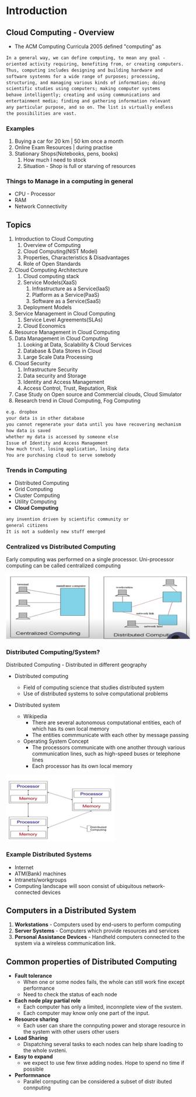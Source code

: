# Introduction

## Cloud Computing - Overview
* The ACM Computing Curricula 2005 defined "computing" as

```txt
In a general way, we can define computing, to mean any goal -
oriented activity requiring, benefiting from, or creating computers.
Thus, computing includes designing and building hardware and
software systenms for a wide range of purposes; processing,
structuring, and managing various kinds of information; doing
scientific studies using computers; making computer systems
behave intelligently; creating and using communications and
entertainment media; finding and gathering information relevant
any particular purpose, and so on. The list is virtually endless
the possibilities are vast.
```

### Examples
1. Buying a car for 20 km | 50 km once a month
2. Online Exam Resources | during practise
3. Stationary Shops(Notebooks, pens, books)
   1. How much I need to stock
   2. Situation - Shop is full or starving of resources

### Things to Manage in a computing in general
* CPU - Processor
* RAM
* Network Connectivity



## Topics
1. Introduction to Cloud Computing
   1. Overview of Computing
   2. Cloud Computing(NIST Model)
   3. Properties, Characteristics & Disadvantages
   4. Role of Open Standards
2. Cloud Computing Architecture
   1. Cloud computing stack
   2. Service Models(XaaS)
      1. Infrastructure as a Service(IaaS)
      2. Platform as a Service(PaaS)
      3. Software as a Service(SaaS)
   3. Deployment Models
3. Service Management in Cloud Computing
   1. Service Level Agreements(SLAs)
   2. Cloud Economics
4. Resource Management in Cloud Computing
5. Data Management in Cloud Computing
   1. Looking at Data, Scalability & Cloud Services
   2. Database & Data Stores in Cloud
   3. Large Scale Data Processing
6. Cloud Security
   1. Infrastructure Security
   2. Data security and Storage
   3. Identity and Access Management
   4. Access Control, Trust, Reputation, Risk
7. Case Study on Open source and Commercial clouds, Cloud Simulator
8. Research trend in Cloud Computing, Fog Computing

```txt
e.g. dropbox
your data is in other database
you cannot regenerate your data until you have recovering mechanism
how data is saved
whether my data is accessed by someone else
Issue of Identity and Access Management
how much trust, losing application, losing data
You are purchasing cloud to serve somebody

```

### Trends in Computing
* Distributed Computing
* Grid Computing
* Cluster Computing
* Utility Computing
* **Cloud Computing**


```txt
any invention driven by scientific community or
general citizens
It is not a suddenly new stuff emerged
```

### Centralized vs Distributed Computing
Early computing was performed on a single processor. Uni-processor computing can be called centralized computing

![alt text](image.png)


### Distributed Computing/System?
Distributed Computing - Distributed in different geography

* Distributed computing
  * Field of computing science that studies distributed system
  * Use of distributed systems to solve computational problems

* Distributed system
  * Wikipedia
    * There are several autonomous computational entities, each of which has its own local memory
    * The entities commmunicate with each other by message passing
  * Operating System Concept
    * The processors communicate with one another through various communication lines, such as high-speed buses or telephone lines
    * Each processor has its own local memory

![alt text](image-1.png)

### Example Distributed Systems
* Internet
* ATM(Bank) machines
* Intranets/workgroups
* Computing landscape will soon consist of ubiquitous network-connected devices

## Computers in a Distributed System
1. **Workstations** - Computers used by end-users to perform computing
2. **Server Systems** - Computers which provide resources and services
3. **Personal Assistance Devices** - Handheld computers connected to the system via a wireless communication link.

## Common properties of Distributed Computing
* **Fault tolerance**
  * When one or some nodes fails,
the whole can still work fine except performance
  * Need to check the status of each node
* **Each node play partial role**
    * Each computer has only a limited, inconnplete view of the svstem.
    * Each computer may know only one part of the input.
* **Resource sharing**
  * Each user can share the connputing power and storage resource in the system with other users
other users
* **Load Sharing**
  * Dispatching several tasks to each nodes can help share loading to the whole svsteni.
* **Easy to expand**
  * we expect to use few tinxe adding nodes. Hope to spend no time if possible
* **Performnance**
  * Parallel cornputing can be considered a subset of distr ibuted connputing